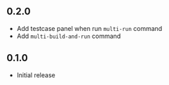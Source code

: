 ## 0.2.0
- Add testcase panel when run `multi-run` command
- Add `multi-build-and-run` command

## 0.1.0
- Initial release
